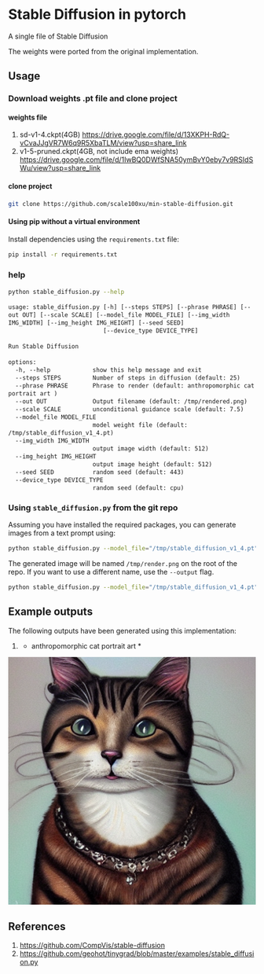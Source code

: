# Stable Diffusion in pytorch

A single file of Stable Diffusion 

The weights were ported from the original implementation.


## Usage

### Download weights .pt file and clone project

#### weights file

1. sd-v1-4.ckpt(4GB) https://drive.google.com/file/d/13XKPH-RdQ-vCvaJJgVR7W6q9R5XbaTLM/view?usp=share_link
2. v1-5-pruned.ckpt(4GB, not include ema weights) https://drive.google.com/file/d/1IwBQ0DWfSNA50ymBvY0eby7v9RSIdSWu/view?usp=share_link

#### clone project

```bash
git clone https://github.com/scale100xu/min-stable-diffusion.git
```

#### Using pip without a virtual environment

Install dependencies using the `requirements.txt` file:

```bash
pip install -r requirements.txt
```

### help

```bash
python stable_diffusion.py --help
```

```
usage: stable_diffusion.py [-h] [--steps STEPS] [--phrase PHRASE] [--out OUT] [--scale SCALE] [--model_file MODEL_FILE] [--img_width IMG_WIDTH] [--img_height IMG_HEIGHT] [--seed SEED]
                           [--device_type DEVICE_TYPE]

Run Stable Diffusion

options:
  -h, --help            show this help message and exit
  --steps STEPS         Number of steps in diffusion (default: 25)
  --phrase PHRASE       Phrase to render (default: anthropomorphic cat portrait art )
  --out OUT             Output filename (default: /tmp/rendered.png)
  --scale SCALE         unconditional guidance scale (default: 7.5)
  --model_file MODEL_FILE
                        model weight file (default: /tmp/stable_diffusion_v1_4.pt)
  --img_width IMG_WIDTH
                        output image width (default: 512)
  --img_height IMG_HEIGHT
                        output image height (default: 512)
  --seed SEED           random seed (default: 443)
  --device_type DEVICE_TYPE
                        random seed (default: cpu)

```
### Using `stable_diffusion.py` from the git repo

Assuming you have installed the required packages, 
you can generate images from a text prompt using:

```bash
python stable_diffusion.py --model_file="/tmp/stable_diffusion_v1_4.pt" --phrase="An astronaut riding a horse" --device_type="cuda"
```

The generated image will be named `/tmp/render.png` on the root of the repo.
If you want to use a different name, use the `--output` flag.

```bash
python stable_diffusion.py --model_file="/tmp/stable_diffusion_v1_4.pt"  --phrase="An astronaut riding a horse" --out="/tmp/my_image.png"
```

## Example outputs 

The following outputs have been generated using this implementation:

1) * anthropomorphic cat portrait art *

![a](rendered.png)


## References

1) https://github.com/CompVis/stable-diffusion
2) https://github.com/geohot/tinygrad/blob/master/examples/stable_diffusion.py